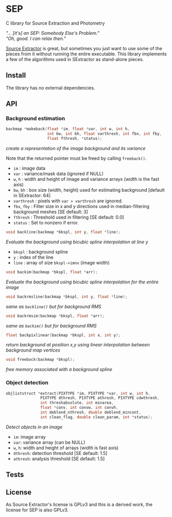 SEP
===

C library for Source Extraction and Photometry

*"... [it's] an SEP: Somebody Else's Problem."  
"Oh, good. I can relax then."*

[Source Extractor](http://www.astromatic.net/software/sextractor) is
great, but sometimes you just want to use some of the pieces from it
without running the entire executable. This library implements a few of
the algorithms used in SExtractor as stand-alone pieces.

Install
-------

The library has no external dependencies.

API
---

### Background estimation

```c
backmap *makeback(float *im, float *var, int w, int h,
                  int bw, int bh, float varthresh, int fbx, int fby,
                  float fthresh, *status);
```
*create a representation of the image background and its variance*

Note that the returned pointer must be freed by calling `freeback()`.

* `im` : image data  
* `var` : variance/mask data (ignored if NULL)  
* `w`, `h` : width and height of image and variance arrays
  (width is the fast axis)  
* `bw`, `bh` : box size (width, height) used for estimating background
  [default in SExtractor: 64]  
* `varthresh` : pixels with `var > varthresh` are ignored.  
* `fbx`, `fby` : Filter size in x and y directions used in median-filtering
  background meshes [SE default: 3]  
* `fthresh` : Threshold used in filtering [SE default: 0.0]
* `status` : Set to nonzero if error.

```c
void backline(backmap *bkspl, int y, float *line);
```

*Evaluate the background using bicubic spline interpolation at line y*

* `bkspl` : background spline  
* `y` : index of the line  
* `line` : array of size `bkspl->imnx` (image width)

```c
void backim(backmap *bkspl, float *arr);
```

*Evaluate the background using bicubic spline interpolation for the entire
image*

```c
void backrmsline(backmap *bkspl, int y, float *line);
```

*same as `backline()` but for background RMS*

```c
void backrmsim(backmap *bkspl, float *arr);
```

*same as `backim()` but for background RMS*

```c
float backpixlinear(backmap *bkspl, int x, int y);
```

*return background at position x,y using linear interpolation between
background map vertices*

```c
void freeback(backmap *bkspl);
```

*free memory associated with a background spline*

### Object detection

```c
objliststruct *extract(PIXTYPE *im, PIXTYPE *var, int w, int h,
		       PIXTYPE dthresh, PIXTYPE athresh, PIXTYPE cdwthresh,
		       int threshabsolute, int minarea,
		       float *conv, int convw, int convh,
		       int deblend_nthresh, double deblend_mincont,
		       int clean_flag, double clean_param, int *status);
```

*Detect objects in an image*

* `im`: image array
* `var`: variance array (can be NULL)
* `w`, `h`: width and height of arrays (width is fast axis)
* `dthresh`: detection threshold [SE default: 1.5]
* `athresh`: analysis threshold [SE default: 1.5]

Tests
-----



License
-------

As Source Extractor's license is GPLv3 and this is a derived work,
the license for SEP is also GPLv3.

